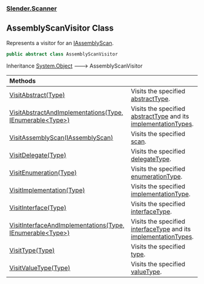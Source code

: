### [Slender.Scanner](Slender.Scanner.md 'Slender.Scanner')

## AssemblyScanVisitor Class

Represents a visitor for an [IAssemblyScan](Slender.Scanner.IAssemblyScan.md 'Slender.Scanner.IAssemblyScan').

```csharp
public abstract class AssemblyScanVisitor
```

Inheritance [System.Object](https://docs.microsoft.com/en-us/dotnet/api/System.Object 'System.Object') &#129106; AssemblyScanVisitor

| Methods | |
| :--- | :--- |
| [VisitAbstract(Type)](Slender.Scanner.AssemblyScanVisitor.VisitAbstract(System.Type).md 'Slender.Scanner.AssemblyScanVisitor.VisitAbstract(System.Type)') | Visits the specified [abstractType](Slender.Scanner.AssemblyScanVisitor.VisitAbstract(System.Type).md#Slender.Scanner.AssemblyScanVisitor.VisitAbstract(System.Type).abstractType 'Slender.Scanner.AssemblyScanVisitor.VisitAbstract(System.Type).abstractType'). |
| [VisitAbstractAndImplementations(Type, IEnumerable&lt;Type&gt;)](Slender.Scanner.AssemblyScanVisitor.VisitAbstractAndImplementations(System.Type,System.Collections.Generic.IEnumerable_System.Type_).md 'Slender.Scanner.AssemblyScanVisitor.VisitAbstractAndImplementations(System.Type, System.Collections.Generic.IEnumerable<System.Type>)') | Visits the specified [abstractType](Slender.Scanner.AssemblyScanVisitor.VisitAbstractAndImplementations(System.Type,System.Collections.Generic.IEnumerable_System.Type_).md#Slender.Scanner.AssemblyScanVisitor.VisitAbstractAndImplementations(System.Type,System.Collections.Generic.IEnumerable_System.Type_).abstractType 'Slender.Scanner.AssemblyScanVisitor.VisitAbstractAndImplementations(System.Type, System.Collections.Generic.IEnumerable<System.Type>).abstractType') and its [implementationTypes](Slender.Scanner.AssemblyScanVisitor.VisitAbstractAndImplementations(System.Type,System.Collections.Generic.IEnumerable_System.Type_).md#Slender.Scanner.AssemblyScanVisitor.VisitAbstractAndImplementations(System.Type,System.Collections.Generic.IEnumerable_System.Type_).implementationTypes 'Slender.Scanner.AssemblyScanVisitor.VisitAbstractAndImplementations(System.Type, System.Collections.Generic.IEnumerable<System.Type>).implementationTypes'). |
| [VisitAssemblyScan(IAssemblyScan)](Slender.Scanner.AssemblyScanVisitor.VisitAssemblyScan(Slender.Scanner.IAssemblyScan).md 'Slender.Scanner.AssemblyScanVisitor.VisitAssemblyScan(Slender.Scanner.IAssemblyScan)') | Visits the specified [scan](Slender.Scanner.AssemblyScanVisitor.VisitAssemblyScan(Slender.Scanner.IAssemblyScan).md#Slender.Scanner.AssemblyScanVisitor.VisitAssemblyScan(Slender.Scanner.IAssemblyScan).scan 'Slender.Scanner.AssemblyScanVisitor.VisitAssemblyScan(Slender.Scanner.IAssemblyScan).scan'). |
| [VisitDelegate(Type)](Slender.Scanner.AssemblyScanVisitor.VisitDelegate(System.Type).md 'Slender.Scanner.AssemblyScanVisitor.VisitDelegate(System.Type)') | Visits the specified [delegateType](Slender.Scanner.AssemblyScanVisitor.VisitDelegate(System.Type).md#Slender.Scanner.AssemblyScanVisitor.VisitDelegate(System.Type).delegateType 'Slender.Scanner.AssemblyScanVisitor.VisitDelegate(System.Type).delegateType'). |
| [VisitEnumeration(Type)](Slender.Scanner.AssemblyScanVisitor.VisitEnumeration(System.Type).md 'Slender.Scanner.AssemblyScanVisitor.VisitEnumeration(System.Type)') | Visits the specified [enumerationType](Slender.Scanner.AssemblyScanVisitor.VisitEnumeration(System.Type).md#Slender.Scanner.AssemblyScanVisitor.VisitEnumeration(System.Type).enumerationType 'Slender.Scanner.AssemblyScanVisitor.VisitEnumeration(System.Type).enumerationType'). |
| [VisitImplementation(Type)](Slender.Scanner.AssemblyScanVisitor.VisitImplementation(System.Type).md 'Slender.Scanner.AssemblyScanVisitor.VisitImplementation(System.Type)') | Visits the specified [implementationType](Slender.Scanner.AssemblyScanVisitor.VisitImplementation(System.Type).md#Slender.Scanner.AssemblyScanVisitor.VisitImplementation(System.Type).implementationType 'Slender.Scanner.AssemblyScanVisitor.VisitImplementation(System.Type).implementationType'). |
| [VisitInterface(Type)](Slender.Scanner.AssemblyScanVisitor.VisitInterface(System.Type).md 'Slender.Scanner.AssemblyScanVisitor.VisitInterface(System.Type)') | Visits the specified [interfaceType](Slender.Scanner.AssemblyScanVisitor.VisitInterface(System.Type).md#Slender.Scanner.AssemblyScanVisitor.VisitInterface(System.Type).interfaceType 'Slender.Scanner.AssemblyScanVisitor.VisitInterface(System.Type).interfaceType'). |
| [VisitInterfaceAndImplementations(Type, IEnumerable&lt;Type&gt;)](Slender.Scanner.AssemblyScanVisitor.VisitInterfaceAndImplementations(System.Type,System.Collections.Generic.IEnumerable_System.Type_).md 'Slender.Scanner.AssemblyScanVisitor.VisitInterfaceAndImplementations(System.Type, System.Collections.Generic.IEnumerable<System.Type>)') | Visits the specified [interfaceType](Slender.Scanner.AssemblyScanVisitor.VisitInterfaceAndImplementations(System.Type,System.Collections.Generic.IEnumerable_System.Type_).md#Slender.Scanner.AssemblyScanVisitor.VisitInterfaceAndImplementations(System.Type,System.Collections.Generic.IEnumerable_System.Type_).interfaceType 'Slender.Scanner.AssemblyScanVisitor.VisitInterfaceAndImplementations(System.Type, System.Collections.Generic.IEnumerable<System.Type>).interfaceType') and its [implementationTypes](Slender.Scanner.AssemblyScanVisitor.VisitInterfaceAndImplementations(System.Type,System.Collections.Generic.IEnumerable_System.Type_).md#Slender.Scanner.AssemblyScanVisitor.VisitInterfaceAndImplementations(System.Type,System.Collections.Generic.IEnumerable_System.Type_).implementationTypes 'Slender.Scanner.AssemblyScanVisitor.VisitInterfaceAndImplementations(System.Type, System.Collections.Generic.IEnumerable<System.Type>).implementationTypes'). |
| [VisitType(Type)](Slender.Scanner.AssemblyScanVisitor.VisitType(System.Type).md 'Slender.Scanner.AssemblyScanVisitor.VisitType(System.Type)') | Visits the specified [type](Slender.Scanner.AssemblyScanVisitor.VisitType(System.Type).md#Slender.Scanner.AssemblyScanVisitor.VisitType(System.Type).type 'Slender.Scanner.AssemblyScanVisitor.VisitType(System.Type).type'). |
| [VisitValueType(Type)](Slender.Scanner.AssemblyScanVisitor.VisitValueType(System.Type).md 'Slender.Scanner.AssemblyScanVisitor.VisitValueType(System.Type)') | Visits the specified [valueType](Slender.Scanner.AssemblyScanVisitor.VisitValueType(System.Type).md#Slender.Scanner.AssemblyScanVisitor.VisitValueType(System.Type).valueType 'Slender.Scanner.AssemblyScanVisitor.VisitValueType(System.Type).valueType'). |
